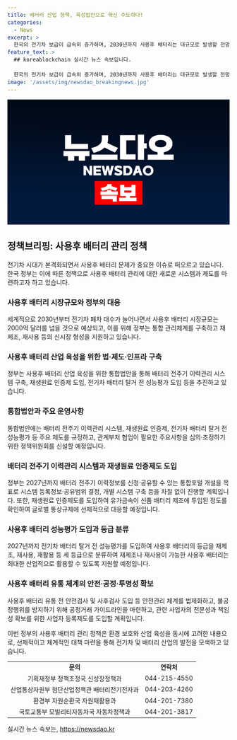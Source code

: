 ```yaml
---
title: 배터리 산업 정책, 육성법안으로 혁신 주도하다!
categories:
  - News
excerpt: >
  한국의 전기차 보급이 급속히 증가하며, 2030년까지 사용후 배터리는 대규모로 발생할 전망이다. 이에 정부는 사용후 배터리 관리를 강화하고 신시장 형성을 지원하기 위해 통합 관리체계를 구축하고, 재제조 및 재사용을 촉진하는 법안을 발표했다. 또한, 재생원료 인증제를 도입하여 글로벌 통상규제에 대응하고, 안전 및 투명성을 확보하는 등의 정책을 마련했다. 미래를 대비한 지속 가능한 사용후 배터리 산업 육성을 위한 체계적인 정책 추진이 진행 중이다.
feature_text: >
  ## koreablockchain 실시간 뉴스 속보입니다.

  한국의 전기차 보급이 급속히 증가하며, 2030년까지 사용후 배터리는 대규모로 발생할 전망이다. 이에 정부는 사용후 배터리 관리를 강화하고 신시장 형성을 지원하기 위해 통합 관리체계를 구축하고, 재제조 및 재사용을 촉진하는 법안을 발표했다. 또한, 재생원료 인증제를 도입하여 글로벌 통상규제에 대응하고, 안전 및 투명성을 확보하는 등의 정책을 마련했다. 미래를 대비한 지속 가능한 사용후 배터리 산업 육성을 위한 체계적인 정책 추진이 진행 중이다.
image: '/assets/img/newsdao_breakingnews.jpg'
---
```


<p><img src="/assets/img/newsdao_breakingnews.jpg" alt="koreablockchain 속보" /></p>

<h2 data-ke-size="size26">정책브리핑: 사용후 배터리 관리 정책</h2>

<p>전기차 시대가 본격화되면서 사용후 배터리 문제가 중요한 이슈로 떠오르고 있습니다. 한국 정부는 이에 따른 정책으로 사용후 배터리 관리에 대한 새로운 시스템과 제도를 마련하고자 하고 있습니다.</p>

<h3>사용후 배터리 시장규모와 정부의 대응</h3>

<p data-ke-size="size16">세계적으로 2030년부터 전기차 폐차 대수가 늘어나면서 사용후 배터리 시장규모는 2000억 달러를 넘을 것으로 예상되고, 이를 위해 정부는 통합 관리체계를 구축하고 재제조, 재사용 등의 신시장 형성을 지원하고 있습니다.</p>

<h3>사용후 배터리 산업 육성을 위한 법·제도·인프라 구축</h3>

<p data-ke-size="size16">정부는 사용후 배터리 산업 육성을 위한 통합법안을 통해 배터리 전주기 이력관리 시스템 구축, 재생원료 인증제 도입, 전기차 배터리 탈거 전 성능평가 도입 등을 추진하고 있습니다.</p>

<h3>통합법안과 주요 운영사항</h3>

<p data-ke-size="size16">통합법안에는 배터리 전주기 이력관리 시스템, 재생원료 인증제, 전기차 배터리 탈거 전 성능평가 등 주요 제도를 규정하고, 관계부처 협업이 필요한 주요사항을 심의·조정하기 위한 정책위원회를 신설할 예정입니다.</p>

<h3>배터리 전주기 이력관리 시스템과 재생원료 인증제도 도입</h3>

<p data-ke-size="size16">정부는 2027년까지 배터리 전주기 이력정보를 신청·공유할 수 있는 통합포털 개설을 목표로 시스템 등록정보·공유범위 결정, 개별 시스템 구축 등을 차질 없이 진행할 계획입니다. 또한, 재생원료 인증제도를 도입하여 유가금속이 신품 배터리 제조에 투입된 정도를 확인하여 글로벌 통상규제에 선제적으로 대응할 예정입니다.</p>

<h3>사용후 배터리 성능평가 도입과 등급 분류</h3>

<p data-ke-size="size16">2027년까지 전기차 배터리 탈거 전 성능평가를 도입하여 사용후 배터리의 등급을 재제조, 재사용, 재활용 등 세 등급으로 분류하여 재제조나 재사용이 가능한 사용후 배터리는 최대한 산업적으로 활용할 수 있도록 지원할 예정입니다.</p>

<h3>사용후 배터리 유통 체계의 안전·공정·투명성 확보</h3>

<p data-ke-size="size16">사용후 배터리 유통 전 안전검사 및 사후검사 도입 등 안전관리 체계를 법제화하고, 불공정행위를 방지하기 위해 공정거래 가이드라인을 마련하고, 관련 사업자의 전문성과 책임성 확보를 위한 사업자 등록제도를 도입할 계획입니다.</p>

<p>이번 정부의 사용후 배터리 관리 정책은 환경 보호와 산업 육성을 동시에 고려한 내용으로, 선제적이고 체계적인 대책 마련을 통해 전기차 및 배터리 산업의 발전을 모색하고 있습니다. </p>

<table>
  <tr>
    <td style="text-align: center; height: 17px;"><b>문의</b></td>
    <td style="text-align: center; height: 17px;"><b>연락처</b></td>
  </tr>
  <tr>
    <td style="text-align: center; height: 17px;">기획재정부 정책조정국 신성장정책과</td>
    <td style="text-align: center; height: 17px;">044-215-4550</td>
  </tr>
  <tr>
    <td style="text-align: center; height: 17px;">산업통상자원부 첨단산업정책관 배터리전기전자과</td>
    <td style="text-align: center; height: 17px;">044-203-4260</td>
  </tr>
  <tr>
    <td style="text-align: center; height: 17px;">환경부 자원순환국 자원재활용과</td>
    <td style="text-align: center; height: 17px;">044-201-7380</td>
  </tr>
  <tr>
    <td style="text-align: center; height: 17px;">국토교통부 모빌리티자동차국 자동차정책과</td>
    <td style="text-align: center; height: 17px;">044-201-3817</td>
  </tr>
</table>
실시간 뉴스 속보는, <a href="https://newsdao.kr" rel="dofollow">https://newsdao.kr</a>


